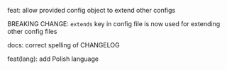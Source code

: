 feat: allow provided config object to extend other configs

BREAKING CHANGE: `extends` key in config file is now used for extending other config files

docs: correct spelling of CHANGELOG

feat(lang): add Polish language